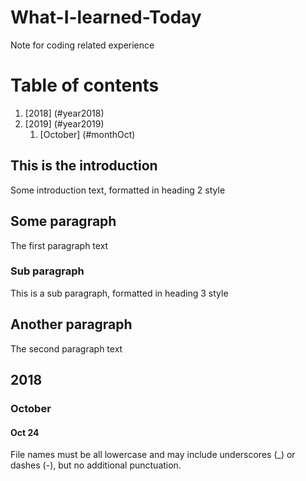 # What-I-learned-Today
Note for coding related experience

# Table of contents
1. [2018] (#year2018)
2. [2019] (#year2019)
    1. [October] (#monthOct)


## This is the introduction <a name="introduction"></a>
Some introduction text, formatted in heading 2 style

## Some paragraph <a name="paragraph1"></a>
The first paragraph text

### Sub paragraph <a name="subparagraph1"></a>
This is a sub paragraph, formatted in heading 3 style

## Another paragraph <a name="paragraph2"></a>
The second paragraph text

## 2018 <a name="year2018"></a>
### October <a name="monthOct"></a>
#### Oct 24
File names must be all lowercase and may include underscores (_) or dashes (-), but no additional punctuation.
